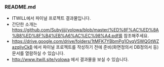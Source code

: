 ### README.md

- ITWILL에서 파이널 프로젝트 결과물입니다.
- 간단한 소개는 https://github.com/Subyjjjj/yolowa/blob/master/%ED%8F%AC%ED%8A%B8%ED%8F%B4%EB%A6%AC%EC%98%A4.pdf를 참조해주세요.
- https://drive.google.com/drive/folders/1tMFK7YBbmPg1OvqVSWQGtWZazqIiyCkB 에서 파이널 프로젝트를 작성하기 전에 준비(화면정의서 DB정의서 등) 문서를 열람하실 수 있습니다.
- http://www.itwill.site/yolowa 에서 결과물을 보실 수 있습니다.

